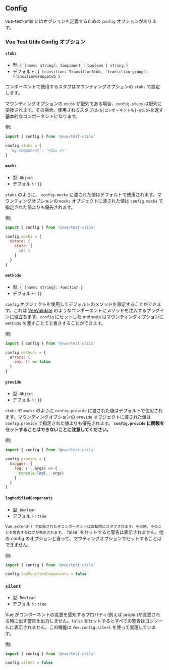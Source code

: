 ## Config

vue-test-utils にはオプションを定義するための `config` オプションがあります。

### Vue Test Utils Config オプション

#### `stubs`

- 型: `{ [name: string]: Component | boolean | string }`
- デフォルト: `{
  transition: TransitionStub,
  'transition-group': TransitionGroupStub
}`

コンポーネントで使用するスタブはマウンティングオプションの `stubs` で設定します。

マウンティングオプションの `stubs` が配列である場合、`config.stubs` は配列に変換されます。その場合、使用されるスタブは`<${コンポーネント名}-stub>`を返す基本的なコンポーネントになります。

例:

```js
import { config } from '@vue/test-utils'

config.stubs = {
  'my-component': '<div />'
}
```

#### `mocks`

- 型: `Object`
- デフォルト: `{}`

`stubs` のように、 `config.mocks` に渡された値はデフォルトで使用されます。マウンティングオプションの `mocks` オブジェクトに渡された値は `config.mocks` で指定された値よりも優先されます。

例:

```js
import { config } from '@vue/test-utils'

config.mocks = {
  $store: {
    state: {
      id: 1
    }
  }
}
```

#### `methods`

- 型: `{ [name: string]: Function }`
- デフォルト: `{}`

`config` オブジェクトを使用してデフォルトのメソッドを設定することができます。これは [VeeValidate](https://vee-validate.logaretm.com/) のようなコンポーネントにメソッドを注入するプラグインに役立ちます。`config` にセットした methods はマウンティングオプションに `methods` を渡すことで上書きすることができます。

例:

```js
import { config } from '@vue/test-utils'

config.methods = {
  errors: {
    any: () => false
  }
}
```

#### `provide`

- 型: `Object`
- デフォルト: `{}`

`stubs` や `mocks` のように `config.provide` に渡された値はデフォルトで使用されます。マウンティングオプションの `provide` オブジェクトに渡された値は `config.provide` で指定された値よりも優先されます。 **`config.provide` に関数をセットすることはできないことに注意してください。**

例:

```js
import { config } from '@vue/test-utils'

config.provide = {
  $logger: {
    log: (...args) => {
      console.log(...args)
    }
  }
}
```

#### `logModifiedComponents`

- 型: `Boolean`
- デフォルト: `true`

`Vue.extend() で拡張された子コンポーネントは自動的にスタブされます。その時、そのことを警告するログが表示されます。 `false` をセットすると警告は表示されません。他の config のオプションと違って、マウティングオプションでセットすることはできません。

例:

```js
import { config } from '@vue/test-utils'

config.logModifiedComponents = false
```

### `silent`

- 型: `Boolean`
- デフォルト: `true`

Vue がコンポーネントの変更を感知するプロパティ(例えば props )が変更される時に出す警告を出力しません。`false` をセットするとすべての警告はコンソールに表示されません。この機能は `Vue.config.silent` を使って実現しています。

例:

```js
import { config } from '@vue/test-utils'

config.silent = false
```
